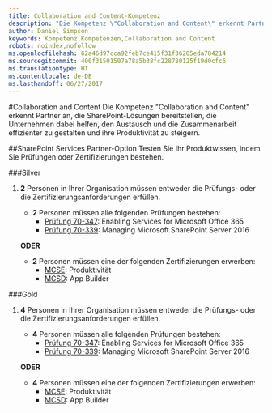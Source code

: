 ```yaml
---
title: Collaboration and Content-Kompetenz
description: "Die Kompetenz \"Collaboration and Content\" erkennt Partner an, die SharePoint-Lösungen bereitstellen, die Unternehmen dabei helfen, den Austausch und die Zusammenarbeit effizienter zu gestalten und ihre Produktivität zu steigern."
author: Daniel Simpson
keywords: Kompetenz,Kompetenzen,Collaboration and Content
robots: noindex,nofollow
ms.openlocfilehash: 62a46d97cca92feb7ce415f31f36205eda784214
ms.sourcegitcommit: 400f31501507a78a5b38fc228780125f19d0cfc6
ms.translationtype: HT
ms.contentlocale: de-DE
ms.lasthandoff: 06/27/2017
---
```

#<a name="collaboration-and-content"></a>Collaboration and Content
Die Kompetenz "Collaboration and Content" erkennt Partner an, die SharePoint-Lösungen bereitstellen, die Unternehmen dabei helfen, den Austausch und die Zusammenarbeit effizienter zu gestalten und ihre Produktivität zu steigern.

##<a name="sharepoint-services-partner-option"></a>SharePoint Services Partner-Option
Testen Sie Ihr Produktwissen, indem Sie Prüfungen oder Zertifizierungen bestehen.

###<a name="silver"></a>Silver

1. **2** Personen in Ihrer Organisation müssen entweder die Prüfungs- oder die Zertifizierungsanforderungen erfüllen.

    - **2** Personen müssen alle folgenden Prüfungen bestehen:
        - [Prüfung 70-347](https://www.microsoft.com/en-us/learning/exam-70-347.aspx): Enabling Services for Microsoft Office 365
        - [Prüfung 70-339](https://www.microsoft.com/en-us/learning/exam-70-339.aspx): Managing Microsoft SharePoint Server 2016

    **ODER**

    - **2** Personen müssen eine der folgenden Zertifizierungen erwerben:
        - [MCSE](https://www.microsoft.com/en-us/learning/mcse-productivity-certification.aspx): Produktivität
        - [MCSD](https://www.microsoft.com/en-us/learning/mcsd-app-builder-certification.aspx): App Builder

###<a name="gold"></a>Gold
1. **4** Personen in Ihrer Organisation müssen entweder die Prüfungs- oder die Zertifizierungsanforderungen erfüllen.

    - **4** Personen müssen alle folgenden Prüfungen bestehen:
        - [Prüfung 70-347](https://www.microsoft.com/en-us/learning/exam-70-347.aspx): Enabling Services for Microsoft Office 365
        - [Prüfung 70-339](https://www.microsoft.com/en-us/learning/exam-70-339.aspx): Managing Microsoft SharePoint Server 2016

    **ODER**

    - **4** Personen müssen eine der folgenden Zertifizierungen erwerben:
        - [MCSE](https://www.microsoft.com/en-us/learning/mcse-productivity-certification.aspx): Produktivität
        - [MCSD](https://www.microsoft.com/en-us/learning/mcsd-app-builder-certification.aspx): App Builder
 


